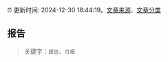 :alarm_clock: 更新时间: 2024-12-30 18:44:19。[文章来源](/README.md)、[文章分类](/TAGS.md)

## 报告


> 关键字：`报告`、`月报`



